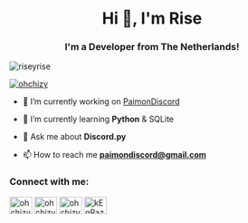 <h1 align="center">Hi 👋, I'm Rise</h1>
<h3 align="center">I'm a Developer from The Netherlands!</h3>

<p align="left"> <img src="https://komarev.com/ghpvc/?username=riseyrise&label=Profile%20views&color=0e75b6&style=flat" alt="riseyrise" /> </p>

<p align="left"> <a href="https://twitter.com/ohchizy" target="blank"><img src="https://img.shields.io/twitter/follow/ohchizy?logo=twitter&style=for-the-badge" alt="ohchizy" /></a> </p>

- 🔭 I’m currently working on [PaimonDiscord](https://github.com/PaimonBot)

- 🌱 I’m currently learning **Python** & SQLite

- 💬 Ask me about **Discord.py**

- 📫 How to reach me **paimondiscord@gmail.com**

<h3 align="left">Connect with me:</h3>
<p align="left">
<a href="https://twitter.com/ohchizy" target="blank"><img align="center" src="https://cdn.jsdelivr.net/npm/simple-icons@3.0.1/icons/twitter.svg" alt="ohchizy" height="30" width="40" /></a>
<a href="https://instagram.com/ohchizy" target="blank"><img align="center" src="https://cdn.jsdelivr.net/npm/simple-icons@3.0.1/icons/instagram.svg" alt="ohchizy" height="30" width="40" /></a>
<a href="https://www.youtube.com/c/ohchizy" target="blank"><img align="center" src="https://cdn.jsdelivr.net/npm/simple-icons@3.0.1/icons/youtube.svg" alt="ohchizy" height="30" width="40" /></a>
<a href="https://discord.gg/kEgRazq" target="blank"><img align="center" src="https://cdn.jsdelivr.net/npm/simple-icons@3.0.1/icons/discord.svg" alt="kEgRazq" height="30" width="40" /></a>
</p>

